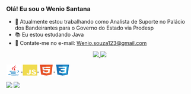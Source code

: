 ### Olá! Eu sou o Wenio Santana

- 🔭 Atualmente estou trabalhando como Analista de Suporte no Palácio dos Bandeirantes para o Governo do Estado via Prodesp
- 📚 Eu estou estudando Java
- 📩 Contate-me no e-mail: Wenio.souza123@gmail.com

<div align="center">
  <a href="https://github.com/weniosantana">
  <img height="180em" src="https://github-readme-stats.vercel.app/api?username=weniosantana&show_icons=true&theme=github_dark&include_all_commits=true&count_private=true"/>
  <img height="180em" src="https://github-readme-stats.vercel.app/api/top-langs/?username=weniosantana&layout=compact&langs_count=7&theme=github_dark"/>
</div>

<div style="display: inline_block"><br>
  <img align="center" alt="Wenio-Python" height="30" width="40" src="https://raw.githubusercontent.com/devicons/devicon/master/icons/java/java-original.svg">
  <img align="center" alt="Wenio-Js" height="30" width="40" src="https://raw.githubusercontent.com/devicons/devicon/master/icons/javascript/javascript-plain.svg">
  <img align="center" alt="Wenio-HTML" height="30" width="40" src="https://raw.githubusercontent.com/devicons/devicon/master/icons/html5/html5-original.svg">
  <img align="center" alt="Wenio-CSS" height="30" width="40" src="https://raw.githubusercontent.com/devicons/devicon/master/icons/css3/css3-original.svg">

</div><br>
  
  <div> 
  <a href = "mailto:wenio.souza123@gmail.com"><img src="https://img.shields.io/badge/-Gmail-%23333?style=for-the-badge&logo=gmail&logoColor=white" target="_blank"></a>
  <a href="https://www.linkedin.com/in/wenio-sousa-santana-778133162/" target="_blank"><img src="https://img.shields.io/badge/-LinkedIn-%230077B5?style=for-the-badge&logo=linkedin&logoColor=white" target="_blank"></a> 
</div>
  
